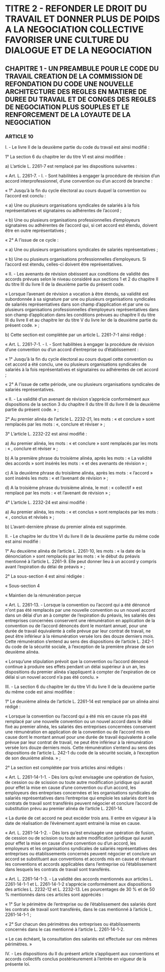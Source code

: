 # TITRE 2 - REFONDER LE DROIT DU TRAVAIL ET DONNER PLUS DE POIDS A LA NEGOCIATION COLLECTIVE FAVORISER UNE CULTURE DU DIALOGUE ET DE LA NEGOCIATION 

## CHAPITRE 1 - UN PREAMBULE POUR LE CODE DU TRAVAIL CREATION DE LA COMMISSION DE REFONDATION DU CODE UNE NOUVELLE ARCHITECTURE DES REGLES EN MATIERE DE DUREE DU TRAVAIL ET DE CONGES  DES REGLES DE NEGOCIATION PLUS SOUPLES ET LE RENFORCEMENT DE LA LOYAUTE DE LA NEGOCIATION  

### ARTICLE 10


I. - Le livre II de la deuxième partie du code du travail est ainsi modifié :

1° La section 6 du chapitre Ier du titre VI est ainsi modifiée :

a) L’article L. 2261-7 est remplacé par les dispositions suivantes :

« Art. L. 2261-7. - I. - Sont habilitées à engager la procédure de révision d’un accord
interprofessionnel, d’une convention ou d’un accord de branche :

« 1° Jusqu’à la fin du cycle électoral au cours duquel la convention ou l’accord est
conclu :

« a) Une ou plusieurs organisations syndicales de salariés à la fois représentatives et
signataires ou adhérentes de l’accord ;

« b) Une ou plusieurs organisations professionnelles d’employeurs signataires ou
adhérentes de l’accord qui, si cet accord est étendu, doivent être en outre représentatives ;

« 2° A l’issue de ce cycle :

« a) Une ou plusieurs organisations syndicales de salariés représentatives ;

« b) Une ou plusieurs organisations professionnelles d’employeurs. Si l’accord est
étendu, celles-ci doivent être représentatives.



« II. - Les avenants de révision obéissent aux conditions de validité des accords prévues
selon le niveau considéré aux sections 1 et 2 du chapitre II du titre III du livre II de la deuxième
partie du présent code.

« Lorsque l’avenant de révision a vocation à être étendu, sa validité est subordonnée à sa
signature par une ou plusieurs organisations syndicales de salariés représentatives dans son
champ d’application et par une ou plusieurs organisations professionnelles d’employeurs
représentatives dans son champ d’application dans les conditions prévues au chapitre II du
titre III du livre II et au chapitre Ier du titre V du livre Ier de la deuxième partie du présent
code. » ;

b) Cette section est complétée par un article L. 2261-7-1 ainsi rédigé :

« Art. L. 2261-7-1. - I. - Sont habilitées à engager la procédure de révision d’une
convention ou d’un accord d’entreprise ou d’établissement :

« 1° Jusqu’à la fin du cycle électoral au cours duquel cette convention ou cet accord a été
conclu, une ou plusieurs organisations syndicales de salariés à la fois représentatives et
signataires ou adhérentes de cet accord ;

« 2° A l’issue de cette période, une ou plusieurs organisations syndicales de salariés
représentatives.

« II. - La validité d’un avenant de révision s’apprécie conformément aux dispositions de
la section 3 du chapitre II du titre III du livre II de la deuxième partie du présent code. » ;

2° Au premier alinéa de l’article L. 2232-21, les mots : « et conclure » sont remplacés par
les mots : «, conclure et réviser » ;

3° L’article L. 2232-22 est ainsi modifié :

a) Au premier alinéa, les mots : « et conclure » sont remplacés par les mots : « , conclure
et réviser » ;

b) A la première phrase du troisième alinéa, après les mots : « La validité des accords »
sont insérés les mots : « et des avenants de révision » ;

c) A la deuxième phrase du troisième alinéa, après les mots : « l’accord » sont insérés les
mots : « et l’avenant de révision » ;

d) A la troisième phrase du troisième alinéa, le mot : « collectif » est remplacé par les
mots : « et l’avenant de révision » ;

4° L’article L. 2232-24 est ainsi modifié :

a) Au premier alinéa, les mots : « et conclus » sont remplacés par les mots : « , conclus et
révisés » ;

b) L’avant-dernière phrase du premier alinéa est supprimée.



II. - Le chapitre Ier du titre VI du livre II de la deuxième partie du même code est ainsi
modifié :

1° Au deuxième alinéa de l’article L. 2261-10, les mots : « la date de la dénonciation »
sont remplacés par les mots : « le début du préavis mentionné à l’article L. 2261-9. Elle peut
donner lieu à un accord y compris avant l’expiration du délai de préavis » ;

2° La sous-section 4 est ainsi rédigée :

« Sous-section 4

« Maintien de la rémunération perçue

« Art. L. 2261-13. - Lorsque la convention ou l’accord qui a été dénoncé n'ont pas été
remplacés par une nouvelle convention ou un nouvel accord dans un délai d’un an à compter de
l’expiration du préavis, les salariés des entreprises concernées conservent une rémunération en
application de la convention ou de l’accord dénoncés dont le montant annuel, pour une durée de
travail équivalente à celle prévue par leur contrat de travail, ne peut être inférieur à la
rémunération versée lors des douze derniers mois. Cette rémunération s’entend au sens des
dispositions de l’article L. 242-1 du code de la sécurité sociale, à l’exception de la première
phrase de son deuxième alinéa.

« Lorsqu’une stipulation prévoit que la convention ou l’accord dénoncé continue à
produire ses effets pendant un délai supérieur à un an, les dispositions du premier alinéa
s’appliquent à compter de l'expiration de ce délai si un nouvel accord n’a pas été conclu. »

III. - La section 6 du chapitre Ier du titre VI du livre II de la deuxième partie du même
code est ainsi modifiée :

1° Le deuxième alinéa de l’article L. 2261-14 est remplacé par un alinéa ainsi rédigé :

« Lorsque la convention ou l’accord qui a été mis en cause n’a pas été remplacé par une
nouvelle convention ou un nouvel accord dans le délai fixé au premier alinéa, les salariés des
entreprises concernées conservent une rémunération en application de la convention ou de
l’accord mis en cause dont le montant annuel pour une durée de travail équivalente à celle
prévue par leur contrat de travail, ne peut être inférieur à la rémunération versée lors douze
derniers mois. Cette rémunération s’entend au sens des dispositions de l’article L. 242-1 du code
de la sécurité sociale, à l’exception de son deuxième alinéa. » ;

2° La section est complétée par trois articles ainsi rédigés :

« Art. L. 2261-14-1-1. - Dès lors qu’est envisagée une opération de fusion, de cession ou
de scission ou toute autre modification juridique qui aurait pour effet la mise en cause d’une
convention ou d’un accord, les employeurs des entreprises concernées et les organisations
syndicales de salariés représentatives dans l’entreprise qui emploie les salariés dont les contrats
de travail sont transférés peuvent négocier et conclure l’accord de substitution prévu au premier
alinéa de l’article L. 2261-14.

« La durée de cet accord ne peut excéder trois ans. Il entre en vigueur à la date de
réalisation de l’évènement ayant entrainé la mise en cause.



« Art. L. 2261-14-1-2. - Dès lors qu’est envisagée une opération de fusion, de cession ou
de scission ou toute autre modification juridique qui aurait pour effet la mise en cause d’une
convention ou d’un accord, les employeurs et les organisations syndicales de salariés
représentatives des entreprises ou établissements concernés peuvent négocier et conclure un
accord se substituant aux conventions et accords mis en cause et révisant les conventions et
accords applicables dans l’entreprise où l’établissement dans lesquels les contrats de travail sont
transférés.

« Art. L. 2261-14-1-3. - La validité des accords mentionnés aux articles L. 2261-14-1-1 et
L. 2261-14-1-2 s’apprécie conformément aux dispositions des articles L. 2232-12 et L. 2232-13.
Les pourcentages de 30 % et de 50 % mentionnés dans ces articles sont appréciés :

« 1° Sur le périmètre de l’entreprise ou de l’établissement des salariés dont les contrats de
travail sont transférés, dans le cas mentionné à l’article L. 2261-14-1-1 ;

« 2° Sur chacun des périmètres des entreprises ou établissements concernés dans le cas
mentionné à l’article L. 2261-14-1-2.

« Le cas échéant, la consultation des salariés est effectuée sur ces mêmes périmètres. »

IV. - Les dispositions du II du présent article s’appliquent aux conventions et accords
collectifs conclus postérieurement à l’entrée en vigueur de la présente loi.
